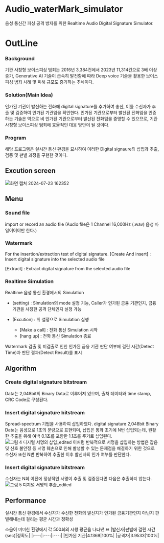 # Audio_waterMark_simulator
음성 통신간 피싱 공격 방지를 위한 Realtime Audio Digital Signature Simulator.

# OutLine
### Background
기관 사칭형 보이스피싱 범죄는 2016년 3,384건에서 2023년 11,314건으로 3배 이상 증가, Generative AI 기술이 급속히 발전함에 따라 Deep voice 기술을 활용한 보이스피싱 범죄 사례 및 피해 규모도 증가하는 추세이다. 
### Solution(Main Idea)
인가된 기관이 발신하는 전화에 digital signature를 추가하여 송신, 이를 수신자가 추출 및 검증하여 인가된 기관임을 확인한다. 인가된 기관으로부터 발신된 전화임을 인증하는 기술은 역으로 비 인가된 기관으로부터 발신된 전화임을 증명할 수 있으므로, 기관 사칭형 보이스피싱 범죄에 효율적인 대응 방안이 될 것이다.
### Program
해당 프로그램은 실시간 통신 환경을 묘사하여 이러한 Digital signaure의 삽입과 추출, 검증 및 판별 과정을 구현한 것이다.

## Excution screen
![화면 캡처 2024-07-23 162352](https://github.com/user-attachments/assets/aee2c5e3-192d-4462-b693-5cea9c81c09b)

## Menu
### Sound file
import or record an audio file (Audio file은 1 Channel 16,000Hz (.wav) 음성 파일이어야만 한다.)

### Watermark
For the insertion/extraction test of digital signature.
[Create And insert] : Insert digital signature into the selected audio file 

[Extract] : Extract digital signature from the selected audio file

### Realtime Simulation
 Realtime 음성 통신 환경에서의 Simulation
 - (setting) : Simulation의 mode 설정 기능, Caller가 인가된 금융 기관인지, 금융 기관을 사칭한 공격 단체인지 설정 가능

 - (Excution) : 위 설정으로 Simulation 실행
    - [Make a call] : 전화 통신 Simulation 시작
    - [hang up] : 전화 통신 Simulation 종료

Watermark 검출 및 미검출로 인한 인가된 금융 기관 판단 여부에 걸린 시간(Detect Time)과 판단 결과(Detect Result)를 표시

## Algorithm
### Create digital signature bitstream 
Data는 2,048bit의 Binary Data로 이루어져 있으며, 출처 데이터와 time stamp, CRC Code로 구성된다.
### Insert digital signature bitstream 
Spread-spectrum 기법을 사용하여 삽입하였다. 
digital signature 2,048bit Binary Data는 음성으로 1초의 분량으로 표현되며, 삽입은 통화 초기에 N번 삽입되는데, 원활한 추출을 위해 여백 0.1초를 포함한 1.1초를 주기로 삽입된다.
![그림 4  디지털 서명의 삽입_edited](https://github.com/user-attachments/assets/5417ce23-5511-470b-ad03-b8a01707285f)
이처럼 반복적으로 서명을 삽입하는 방법은 잡음 및 신호 불안정 등 서명 훼손으로 인해 발생할 수 있는 문제점을 해결하기 위한 것으로 수신자 또한 N번 반복하여 추출한 이후 발신자의 인가 여부를 판단한다.
### Insert digital signature bitstream 
수신자는 N회 이전에 정상적인 서명이 추출 및 검증된다면 다음은 추출하지 않는다.
![그림 5  디지털 서명의 추출_edited](https://github.com/user-attachments/assets/2ddc98ae-5190-4c4d-ae04-eeb1ca752afa)

 
## Performance
실시간 통신 환경에서 수신자가 수신한 전화의 발신지가 인가된 금융기관인지 아닌지 판별해내는데 걸리는 평균 시간과 정확성

소음이 미미한 환경에서 각 500회의 시행 평균을 나타낸 표
|발신자|판별에 걸린 시간 (sec)|정확도|
|:---:|:---:|:---:|
|인가된 기관|4.1368|100%|
|공격자|3.9533|100%|
